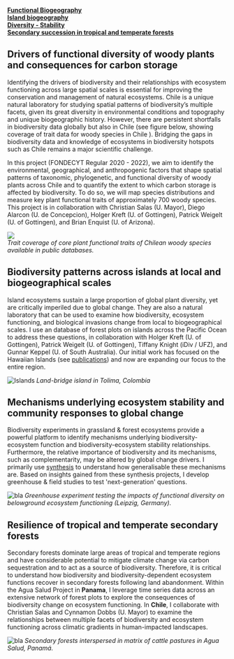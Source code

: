 
[**Functional Biogeography**](#drivers-of-functional-diversity-of-woody-plants-and-consequences-for-carbon-storage)  
[**Island biogeography**](#biodiversity-patterns-across-islands-at-local-and-biogeographical-scales)  
[**Diversity - Stability**](#mechanisms-underlying-ecosystem-stability-and-community-responses-to-global-change)  
[**Secondary succession in tropical and temperate forests**](#resilience-of-tropical-and-temperate-secondary-forests)  



## Drivers of functional diversity of woody plants and consequences for carbon storage

Identifying the drivers of biodiversity and their relationships with ecosystem functioning across large spatial scales is essential for improving the conservation and management of natural ecosystems. Chile is a unique natural laboratory for studying spatial patterns of biodiversity’s multiple facets, given its great diversity in environmental conditions and topography and unique biogeographic history. However, there are persistent shortfalls in biodiversity data globally but also in Chile (see figure below, showing coverage of trait data for woody species in Chile ). Bridging the gaps in biodiversity data and knowledge of ecosystems in biodiversity hotspots such as Chile remains a major scientific challenge.

In this project (FONDECYT Regular 2020 - 2022), we aim to identify the environmental, geographical, and anthropogenic factors that shape spatial patterns of taxonomic, phylogenetic, and functional diversity of woody plants across Chile and to quantify the extent to which carbon storage is affected by biodiversity. To do so, we will map species distributions and measure key plant functional traits of approximately 700 woody species. This project is in collaboration with Christian Salas (U. Mayor), Diego Alarcon (U. de Concepcion), Holger Kreft (U. of Gottingen), Patrick Weigelt (U. of Gottingen), and Brian Enquist (U. of Arizona).  

![](/images/TRY_BIEN_opentraitcoverage.png)  
_Trait coverage of core plant functional traits of Chilean woody species available in public databases._  

## Biodiversity patterns across islands at local and biogeographical scales  

Island ecosystems sustain a large proportion of global plant diversity, yet are critically imperiled due to global change. They are also a natural laboratory that can be used to examine how biodiversity, ecosystem functioning, and biological invasions change from local to biogeographical scales. I use an database of forest plots on islands across the Pacific Ocean to address these questions, in collaboration with Holger Kreft (U. of Gottingen), Patrick Weigelt (U. of Gottingen), Tiffany Knight (iDiv / UFZ), and Gunnar Keppel (U. of South Australia). Our initial work has focused on the Hawaiian Islands (see [publications](/publications)) and now are expanding our focus to the entire region.   

![Islands](/images/islands.png)
_Land-bridge island in Tolima, Colombia_

## Mechanisms underlying ecosystem stability and community responses to global change   

Biodiversity experiments in grassland & forest ecosystems provide a powerful platform to identify mechanisms underlying biodiversity-ecosystem function and biodiversity-ecosystem stability relationships. Furthermore, the relative importance of biodiversity and its mechanisms, such as complementarity, may be altered by global change drivers. I primarily use [synthesis](https://natureecoevocommunity.nature.com/users/173594-dylan-craven/posts/37387-synthesizing-people-and-data-to-understand-the-multiple-drivers-of-ecosystem-stability) to understand how generalisable these mechanisms are. Based on insights gained from these synthesis projects, I develop greenhouse & field studies to test 'next-generation' questions.

![bla](/images/experiment.png)
_Greenhouse experiment testing the impacts of functional diversity on belowground ecosystem functioning (Leipzig, Germany)._

## Resilience of tropical and temperate secondary forests  

Secondary forests dominate large areas of tropical and temperate regions and have considerable potential to mitigate climate change via carbon sequestration and to act as a source of biodiversity. Therefore, it is critical to understand how biodiversity and biodiversity-dependent ecosystem functions recover in secondary forests following land abandonment. Within the Agua Salud Project in **Panama**, I leverage time series data across an extensive network of forest plots to explore the consequences of biodiversity change on ecosystem functioning. In **Chile**, I collaborate with Christian Salas and Cynnamon Dobbs (U. Mayor) to examine the relationships between multiple facets of biodiversity and ecosystem functioning across climatic gradients in human-impacted landscapes.

![bla](/images/aguasalud.png)
_Secondary forests interspersed in matrix of cattle pastures in Agua Salud, Panamá._